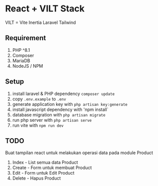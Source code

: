 # React + VILT Stack 

VILT = Vite Inertia Laravel Tailwind

## Requirement 

1. PHP ^8.1
1. Composer
1. MariaDB 
1. NodeJS / NPM
## Setup

1. install laravel & PHP dependency `composer update`
1. copy `.env.example` to `.env`
1. generate application key with `php artisan key:generate`
1. install javascript dependency with 'npm install`
1. database migration with `php artisan migrate`
1. run php server with `php artisan serve`
1. run vite with `npm run dev`

## TODO

Buat tampilan react untuk melakukan operasi data pada module Product
1. Index - List semua data Product
1. Create - Form untuk membuat Product
1. Edit - Form untuk Edit Product
1. Delete - Hapus Product

